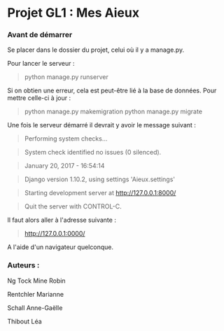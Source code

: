 # Projet GL1 : Mes Aieux
### Avant de démarrer
Se placer dans le dossier du projet, celui où il y a manage.py. 

Pour lancer le serveur : 
> python manage.py runserver

Si on obtien une erreur, cela est peut-être lié à la base de données. Pour mettre celle-ci à jour :
> python manage.py makemigration
> python manage.py migrate

Une fois le serveur démarré il devrait y avoir le message suivant : 
> Performing system checks...

> System check identified no issues (0 silenced).

> January 20, 2017 - 16:54:14

> Django version 1.10.2, using settings 'Aieux.settings'

> Starting development server at http://127.0.0.1:8000/

> Quit the server with CONTROL-C.

Il faut alors aller à l'adresse suivante : 
> http://127.0.0.1:0000/

A l'aide d'un navigateur quelconque.

### Auteurs : 
Ng Tock Mine Robin

Rentchler Marianne

Schall Anne-Gaëlle

Thibout Léa